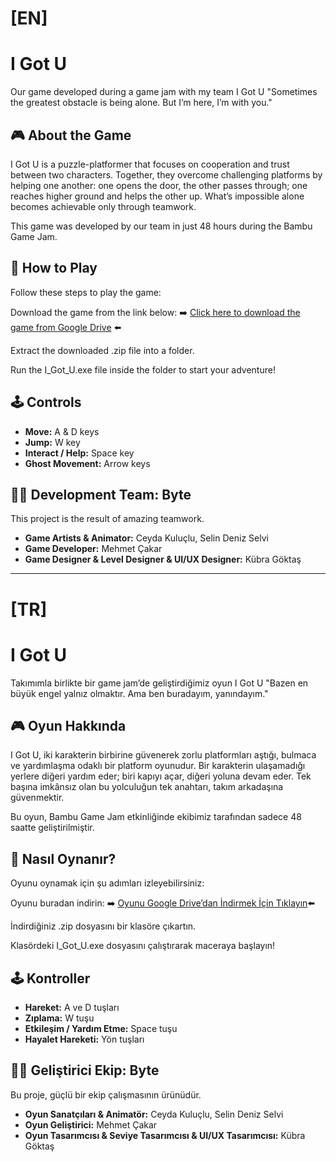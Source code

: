 # [EN]
# I Got U

Our game developed during a game jam with my team
I Got U
"Sometimes the greatest obstacle is being alone. But I’m here, I’m with you."

## 🎮 About the Game
I Got U is a puzzle-platformer that focuses on cooperation and trust between two characters. Together, they overcome challenging platforms by helping one another: one opens the door, the other passes through; one reaches higher ground and helps the other up.
What’s impossible alone becomes achievable only through teamwork.

This game was developed by our team in just 48 hours during the Bambu Game Jam.

## 🚀 How to Play
Follow these steps to play the game:

Download the game from the link below:
➡️ [Click here to download the game from Google Drive](https://drive.google.com/drive/folders/1gTLawU3NPolnhTOjbrVa9silRgMiAUmj?usp=drive_link) ⬅️

Extract the downloaded .zip file into a folder.

Run the I_Got_U.exe file inside the folder to start your adventure!

## 🕹️ Controls

* **Move:** A & D keys
* **Jump:** W key
* **Interact / Help:** Space key
* **Ghost Movement:** Arrow keys

## 🧑‍💻 Development Team: Byte
This project is the result of amazing teamwork.

* **Game Artists & Animator:** Ceyda Kuluçlu, Selin Deniz Selvi
* **Game Developer:** Mehmet Çakar
* **Game Designer & Level Designer & UI/UX Designer:** Kübra Göktaş

---
# [TR]
# I Got U

Takımımla birlikte bir game jam’de geliştirdiğimiz oyun
I Got U
"Bazen en büyük engel yalnız olmaktır. Ama ben buradayım, yanındayım."

## 🎮 Oyun Hakkında
I Got U, iki karakterin birbirine güvenerek zorlu platformları aştığı, bulmaca ve yardımlaşma odaklı bir platform oyunudur.
Bir karakterin ulaşamadığı yerlere diğeri yardım eder; biri kapıyı açar, diğeri yoluna devam eder.
Tek başına imkânsız olan bu yolculuğun tek anahtarı, takım arkadaşına güvenmektir.

Bu oyun, Bambu Game Jam etkinliğinde ekibimiz tarafından sadece 48 saatte geliştirilmiştir.

## 🚀 Nasıl Oynanır?
Oyunu oynamak için şu adımları izleyebilirsiniz:

Oyunu buradan indirin:
➡️ [Oyunu Google Drive’dan İndirmek İçin Tıklayın](https://drive.google.com/drive/folders/1gTLawU3NPolnhTOjbrVa9silRgMiAUmj?usp=drive_link)⬅️

İndirdiğiniz .zip dosyasını bir klasöre çıkartın.

Klasördeki I_Got_U.exe dosyasını çalıştırarak maceraya başlayın!

## 🕹️ Kontroller

* **Hareket:** A ve D tuşları
* **Zıplama:** W tuşu
* **Etkileşim / Yardım Etme:** Space tuşu
* **Hayalet Hareketi:** Yön tuşları

## 🧑‍💻 Geliştirici Ekip: Byte
Bu proje, güçlü bir ekip çalışmasının ürünüdür.

* **Oyun Sanatçıları & Animatör:** Ceyda Kuluçlu, Selin Deniz Selvi
* **Oyun Geliştirici:** Mehmet Çakar
* **Oyun Tasarımcısı & Seviye Tasarımcısı & UI/UX Tasarımcısı:** Kübra Göktaş
